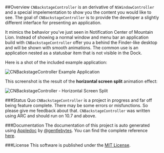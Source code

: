##Overview
`CNBackstageController` is an derivative of `NSWindowController` and a special impelementation to show you the content you would like to see. The goal of `CNBackstageController` is to provide the developer a slightly different interface for presenting an application.

It mimics the behavior you’ve just seen in Notification Center of Mountain Lion. Instead of showing a normal window and menu bar an application build with `CNBackstageController` offer you a behind the Finder-like desktop and will be shown with smooth animations. The common use is an application nested as a statusbar item that is not visible in the Dock.

Here is a shot of the included example application:

![CNBackstageController Example Application](https://dl.dropbox.com/u/34133216/WebImages/Github/CNBackstageController.png)


This screenshot is the result of the **horizontal screen split** animation effect:

![CNBackstageController - Horizontal Screen Split](https://dl.dropbox.com/u/34133216/WebImages/Github/CNBackstageController-Splitview.png)


###Status Quo
`CNBackstageController` is a project in progress and far off being feature complete. There may be some errors or misfunctions. So please give me feedback about that. `CNBackstageController` was written using ARC and should run on 10.7 and above.


###Documentation
The documentation of this project is auto generated using [Appledoc](http://gentlebytes.com/appledoc/) by [@gentlebytes](https://twitter.com/gentlebytes). You can find the complete reference [here](http://CNBackstageController.cocoanaut.com/documentation/).

###License
This software is published under the [MIT License](http://cocoanaut.mit-license.org).